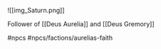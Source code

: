 ![[img_Saturn.png]]

Follower of [[Deus Aurelia]] and [[Deus Gremory]]


#npcs #npcs/factions/aurelias-faith
